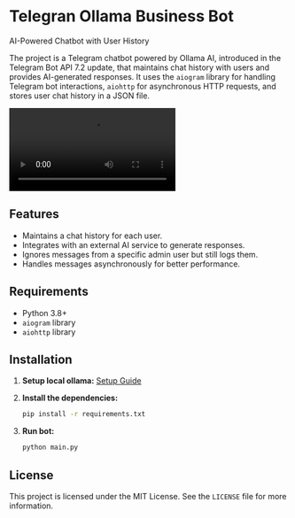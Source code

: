 # Telegran Ollama Business Bot

AI-Powered Chatbot with User History

The project is a Telegram chatbot powered by Ollama AI, introduced in the Telegram Bot API 7.2 update, that maintains chat history with users and provides AI-generated responses. It uses the `aiogram` library for handling Telegram bot interactions, `aiohttp` for asynchronous HTTP requests, and stores user chat history in a JSON file.

![Example usage](preview.mp4)

## Features

- Maintains a chat history for each user.
- Integrates with an external AI service to generate responses.
- Ignores messages from a specific admin user but still logs them.
- Handles messages asynchronously for better performance.

## Requirements

- Python 3.8+
- `aiogram` library
- `aiohttp` library

## Installation

1. **Setup local ollama:**
   [Setup Guide](https://github.com/ollama/ollama)

2. **Install the dependencies:**
   ```bash
   pip install -r requirements.txt
   ```

3. **Run bot:**
   ```bash
   python main.py
   ```

## License

This project is licensed under the MIT License. See the `LICENSE` file for more information.
